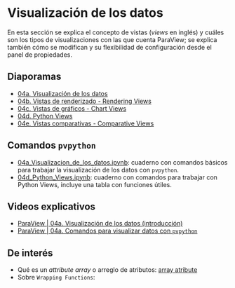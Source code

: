 # Visualización de los datos

En esta sección se explica el concepto de vistas (*views* en inglés) y cuáles son los tipos de visualizaciones con las que cuenta ParaView; se explica también cómo se modifican y su flexibilidad de configuración desde el panel de propiedades.

## Diaporamas

- [04a. Visualización de los datos](04a_Visualizacion_de_los_datos.pdf)
- [04b. Vistas de renderizado - Rendering Views](04b_Vistas_de_renderizado_Render_Views.pdf)
- [04c. Vistas de gráficos - Chart Views](04c_Vistas_de_graficos_Chart_Views.pdf)
- [04d. Python Views](04d_Python_Views.pdf)
- [04e. Vistas comparativas - Comparative Views](04e_Vistas_comparativas_Comparative_Views.pdf)


## Comandos ```pvpython```

- [04a_Visualizacion_de_los_datos.ipynb](04a_Visualizacion_de_los_datos.ipynb): cuaderno con comandos básicos para trabajar la visualización de los datos con ```pvpython```.
- [04d_Python_Views.ipynb](04d_Python_Views.ipynb): cuaderno con comandos para trabajar con Python Views, incluye una tabla con funciones útiles.

## Videos explicativos

- [ParaView | 04a. Visualización de los datos (introducción)]()
- [ParaView | 04a. Comandos para visualizar datos con ```pvpython```]()

## De interés

* Qué es un *attribute array* o arreglo de atributos: [array atribute](http://ftp.actix.com/resources/1502/Projects/KB/TechLayer/About_Array_Attributes.htm#:~:text=Unlike%20ordinary%20attributes%2C%20which%20store,are%20identified%20by%20an%20index.)
* Sobre ```Wrapping Functions```:  
